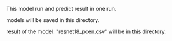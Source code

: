 This model run and predict result in one run.

models will be saved in this directory.

result of the model: "resnet18_pcen.csv" will be in this directory.


